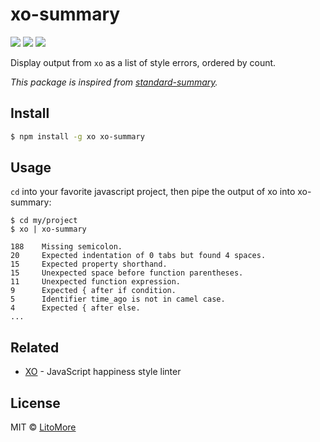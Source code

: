 # xo-summary

[![](https://img.shields.io/npm/v/xo-summary.svg)](https://www.npmjs.com/package/xo-summary)
[![](https://img.shields.io/npm/l/xo-summary.svg)](https://github.com/LitoMore/xo-summary/blob/master/LICENSE)
[![](https://img.shields.io/badge/code_style-XO-5ed9c7.svg)](https://github.com/xojs/xo)

Display output from `xo` as a list of style errors, ordered by count.

*This package is inspired from [standard-summary](https://github.com/zeke/standard-summary).*

## Install

```bash
$ npm install -g xo xo-summary
```

## Usage

`cd` into your favorite javascript project, then pipe the output of xo into xo-summary:

```
$ cd my/project
$ xo | xo-summary

188    Missing semicolon.
20     Expected indentation of 0 tabs but found 4 spaces.
15     Expected property shorthand.
15     Unexpected space before function parentheses.
11     Unexpected function expression.
9      Expected { after if condition.
5      Identifier time_ago is not in camel case.
4      Expected { after else.
...
```

## Related

- [XO](https://github.com/xojs/xo) - JavaScript happiness style linter

## License

MIT © [LitoMore](https://github.com/LitoMore)
